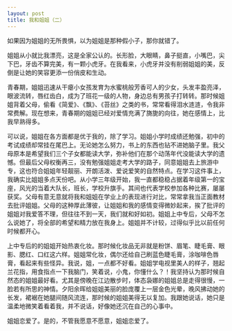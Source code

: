 ```yaml
---
layout: post
title: 我和姐姐（二）
---
```




如果因为姐姐的无所畏惧，以为姐姐是那种假小子，那你就错了。

姐姐从小就比我漂亮，这是全家公认的。长形脸，大眼睛，鼻子挺直，小嘴巴，尖下巴，牙齿不算完美，有一颗小虎牙。在我看来，小虎牙并没有削弱姐姐的美，反倒是让她的笑容更添一份俏皮和生动。

青春期，姐姐迅速从干瘪小女孩发育为水蜜桃般芳香可人的少女，头发丰盈亮泽，眼波流转，唇红齿白，成为了班花一级的人物，身边总有男孩子打转转。那时候姐姐背着父母，偷看《简爱》、《飘》、《苔丝》之类的书，常常看得泪水涟涟，令我非常费解。现在想来，青春期的姐姐已经对爱情充满了旖旎的向往，她在感情上，比我早熟得多。

可以说，姐姐在各方面都是优于我的，除了学习。姐姐小学时成绩还勉强，初中的考试成绩却常挂在尾巴上。无论她怎么努力，书上的东西也钻不进她脑子里。我父母原本是希望我们三个子女都能读大学，弥补他们在那个动荡年代没能读大学的遗憾。但最后父母权衡再三，没有勉强姐姐走考大学的路子，同意姐姐去上旅游中专，这也符合姐姐年轻靓丽、开朗活泼、爱说爱笑的自然特点。在学习这件事上，我确实比姐姐多点天份吧。从小学三年级开始，我一直都稳稳占据着年级第一的宝座，风光的当着大队长，班长，学校升旗手。其间也代表学校参加各种比赛，屡屡获奖。父母有意无意就将我和姐姐在学业上的表现进行对比，常常拿我当正面教材去批评姐姐。父母的这种厚此薄彼，让姐姐和我的感情变得微妙起来，挨了批评的姐姐对我爱答不理，但往往不到一天，我们就和好如初。姐姐上中专后，父母不怎么说她了，将全部的希望和精力放在我身上。姐姐并不计较，过得似乎比以前任何时候都开心。

上中专后的的姐姐开始热衷化妆。那时候化妆品无非就是粉饼、眉笔、睫毛膏、眼影、腮红、口红这六样。姐姐常化妆，偶尔还给自己刷蓝色睫毛膏，涂咖啡色唇膏，看起来有些怪异。我说，姐，一点都不好看。姐姐学电视里美人的样子，翘起兰花指，用食指点一下我脑门，笑着说，小鬼，你懂什么？！我坚持认为那时候自然态的姐姐最好看。尤其是傍晚在江边散步时，体态袅娜的姐姐总是走得很慢，一脸若有所思的神情。夕阳余晖给姐姐美丽的脸庞覆上一层金色光晕，晚风拂动她的长发，裙裾在她腿间随风流连，那时候的姐姐美得无以复加。我跟她说话，她只是温柔地微笑着看着我，并不说话，好像她还沉在自己的心事中。

姐姐恋爱了。是的，不管我愿意不愿意，姐姐恋爱了。
